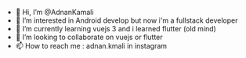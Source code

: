- 👋 Hi, I’m @AdnanKamali
- 👀 I’m interested in Android develop but now i'm a fullstack developer
- 🌱 I’m currently learning vuejs 3 and i learned flutter (old mind)
- 💞️ I’m looking to collaborate on vuejs or flutter
- 📫 How to reach me : adnan.kmali in instagram

<!---
AdnanKamali/AdnanKamali is a ✨ special ✨ repository because its `README.md` (this file) appears on your GitHub profile.
You can click the Preview link to take a look at your changes.
--->
